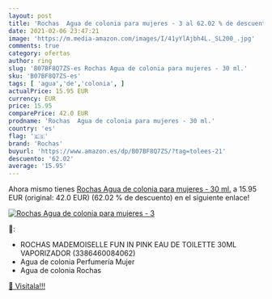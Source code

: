 ```yaml
---
layout: post
title: 'Rochas  Agua de colonia para mujeres - 3 al 62.02 % de descuento'
date: 2021-02-06 23:47:21
image: 'https://m.media-amazon.com/images/I/41yYlAjbh4L._SL200_.jpg'
comments: true
category: ofertas
author: ring
slug: 'B07BF8Q7ZS-es Rochas Agua de colonia para mujeres - 30 ml.'
sku: 'B07BF8Q7ZS-es'
tags: [ 'agua','de','colonia', ]
actualPrice: 15.95 EUR
currency: EUR
price: 15.95
comparePrice: 42.0 EUR
prodname: 'Rochas  Agua de colonia para mujeres - 30 ml.'
country: 'es'
flag: '🇪🇸'
brand: 'Rochas'
buyurl: 'https://www.amazon.es/dp/B07BF8Q7ZS/?tag=tolees-21'
descuento: '62.02'
average: '15.95'
---
```


Ahora mismo tienes [Rochas  Agua de colonia para mujeres - 30 ml.](https://www.amazon.es/dp/B07BF8Q7ZS/?tag=tolees-21) a 15.95 EUR (original: 42.0 EUR) (62.02 %  de descuento) en el siguiente enlace!

[![Rochas  Agua de colonia para mujeres - 3](https://m.media-amazon.com/images/I/41yYlAjbh4L._SL200_.jpg)](https://www.amazon.es/dp/B07BF8Q7ZS/?tag=tolees-21)

🔎:

- ROCHAS MADEMOISELLE FUN IN PINK EAU DE TOILETTE 30ML VAPORIZADOR (3386460084062)
- Agua de colonia Perfumería Mujer
- Agua de colonia Rochas

[🛒 Visítala!!!](https://www.amazon.es/dp/B07BF8Q7ZS/?tag=tolees-21)
